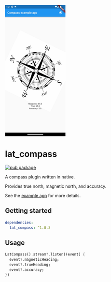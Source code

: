 <img src="https://raw.githubusercontent.com/ClaudeChey/lat_compass/main/images/screenshot.gif" width=200>


# lat_compass

[![pub package](https://img.shields.io/pub/v/lat_compass.svg)](https://pub.dartlang.org/packages/lat_compass)

A compass plugin written in native.

Provides true north, magnetic north, and accuracy.

See the [example app](https://github.com/ClaudeChey/lat_compass/blob/main/example/lib/main.dart) for more details.

## Getting started

```yaml
dependencies:
  lat_compass: ^1.0.3
```

## Usage
```dart
LatCompass().stream?.listen((event) {
  event?.magneticHeading;
  event?.trueHeading;
  event?.accuracy;
})
```

